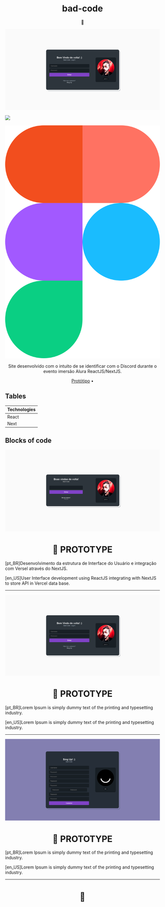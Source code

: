 # 

 <h1 align="center">bad-code</h1>
 <p align="center">🚀</p>

 ![App Preview](/assets/screen/02.PNG)


[<img src="/assets/screen/react.pngs" width="300px">](https://bad-code.vercel.app/ )

[<img src="/assets/screen/figma.svg">](https://www.figma.com/@juniorx)



<p align="center" font-style="italic"> Site desenvolvido com o intuito de se identificar com o Discord durante o evento imersão Alura ReactJS/NextJS.  </p>


<p align="center">
 <a href="#prototipo">Protótipo</a> •
</p>


## Tables

| Technologies  |
| ------------- |
| React      |
| Next      |

## Blocks of code


![App Preview](/assets/screen/01.PNG)

<h1 href="#prototipo" align="center">🧪 PROTOTYPE</h1>

[pt_BR]Desenvolvimento da estrutura de Interface do Usuário e integração com Versel através do NextJS. 

[en_US]User Interface development using ReactJS integrating with NextJS to store API in Vercel data base. 


---


![App Preview](/assets/screen/02.PNG)

<h1 href="#prototipo" align="center">🧪 PROTOTYPE</h1>

[pt_BR]Lorem Ipsum is simply dummy text of the printing and typesetting industry. 

[en_US]Lorem Ipsum is simply dummy text of the printing and typesetting industry. 


---


![App Preview](/assets/screen/03.PNG)

<h1 href="#prototipo" align="center">🧪 PROTOTYPE</h1>

[pt_BR]Lorem Ipsum is simply dummy text of the printing and typesetting industry. 

[en_US]Lorem Ipsum is simply dummy text of the printing and typesetting industry. 


---

<h1 align="center">🍕</h1>